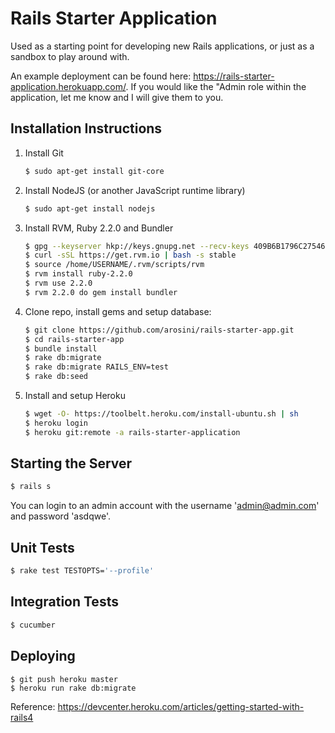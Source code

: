 # Rails Starter Application
Used as a starting point for developing new Rails applications, or just as a sandbox to play around with.

An example deployment can be found here: https://rails-starter-application.herokuapp.com/.
If you would like the "Admin role within the application, let me know and I will give them to you. 

## Installation Instructions

1. Install Git
    ```bash
    $ sudo apt-get install git-core
    ```

2. Install NodeJS (or another JavaScript runtime library)

    ```bash
    $ sudo apt-get install nodejs
    ```

3. Install RVM, Ruby 2.2.0 and Bundler

    ```bash
    $ gpg --keyserver hkp://keys.gnupg.net --recv-keys 409B6B1796C275462A1703113804BB82D39DC0E3
    $ curl -sSL https://get.rvm.io | bash -s stable
    $ source /home/USERNAME/.rvm/scripts/rvm
    $ rvm install ruby-2.2.0
    $ rvm use 2.2.0
    $ rvm 2.2.0 do gem install bundler
    ```

4. Clone repo, install gems and setup database:

    ```bash
    $ git clone https://github.com/arosini/rails-starter-app.git
    $ cd rails-starter-app
    $ bundle install
    $ rake db:migrate
    $ rake db:migrate RAILS_ENV=test
    $ rake db:seed
    ```

5. Install and setup Heroku

    ```bash
    $ wget -O- https://toolbelt.heroku.com/install-ubuntu.sh | sh
    $ heroku login
    $ heroku git:remote -a rails-starter-application
    ```

## Starting the Server
```bash
$ rails s
```

You can login to an admin account with the username 'admin@admin.com' and password 'asdqwe'.

## Unit Tests
```bash
$ rake test TESTOPTS='--profile'
```
    
## Integration Tests
```bash
$ cucumber
```

## Deploying

```
$ git push heroku master
$ heroku run rake db:migrate
```

Reference: https://devcenter.heroku.com/articles/getting-started-with-rails4
